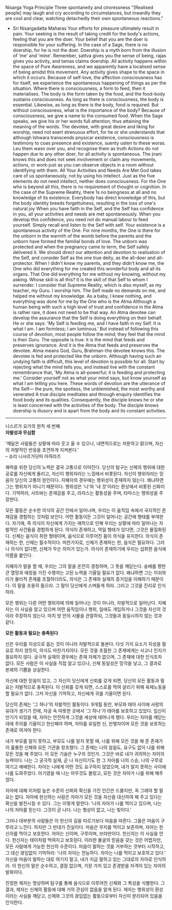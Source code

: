 Nisarga Yoga Principle Three
spontaneity and ciroressness
"[Realised people] may laugh and cry according to circumstances, but inwardly they are cool and clear, watching detachedly their own spontaneous reactions."
- Sri Nisargadatta Maharas
Your efforts for pleasure ultimately result in pain. Your seeking is the result of taking credit for the body's actions, feeling that you are the doer. Your belief that you are the doer is responsible for your suffering. In the case of a Sage, there is no doership, for he is not the doer. Doership is a myth born from the illusion of 'me' and 'mine'. Remember, sattva gives you the sense of being, rajas gives you activity, and tamas claims doership.
All activity happens within the space of Pure Awareness, and we apparently have a localised sense of being amidst this movement. Any activity gives shape to the space in which it occurs. Because of self-love, the affection consciousness has for itself, we experience the spontaneous happening of things as per the situation. Where there is consciousness, a form to feed, then it materialises. The body is the form taken by the food, and the food-body sustains consciousness. As long as there is consciousness, the body is essential. Likewise, as long as there is the body, food is required. But without consciousness, what is the importance of the body? Because of consciousness, we give a name to the consumed food.
When the Sage speaks, we give his or her words full attention, thus attaining the meaning of the words. The devotee, with great desire and liking for worship, need not exert strenuous effort, for he or she understands that although Ishwara transcends
pnysicar existence, consciousness is testimony to coas presence and existence, suenty usten to these woras. Leu them wasn over you, and recognise them as truth
Actions do not happen due to any other doer, for all activity is spontaneous. The jnani knows this and does not seek involvement or claim any movements, actions, or work-just as you can observe objects in a room without identifying with them.
All Your Activities and Needs Are Met
God takes care of us spontaneously, not by using his intellect. Just as the five elements do not need intellect, neither does consciousness. For the One who is beyond all this, there is no requirement of thought or cognition. In the case of the Supreme
Reahty, there 1s no beingness at all and no knowledge of its existence. Everybody has direct knowledge of this, but the body identity breeds forgettulness, resulting in the loss of one's natural joy
When you have faith in the Self, and the Self has confidence in you, all your activities and needs are met spontaneously. When you develop this confidence, you need not do manual labour to feed yourself. Simply recall and listen to the Self with self.
Your existence is a spontaneous activity of the One. For nine months, the One is there for the unborn in the warmth of the womb before the parents and the unborn have formed the familial bonds of love. The unborn was protected and when the
pregnancy came to term, the Self safely delivered it. We should direct our attention and devotion to realisation of the Self, and consider Self as the one true deity, as the all-doer and all-protector.
When I didn't know my parents, and they didn't know me, the One who did everything for me created this wonderful body and all its organs. That One did everything for me without my knowing, without my asking. Whose skill is all this? It is the skill of that Self to whom I surrender. I consider that Supreme Reality, which is also myself, as my teacher, my Guru. I worship him. The Self made no demands on me, and helped me without my knowledge. As a baby, I knew nothing, and everything was done for me by the One who is the Atma
Although a human being with such a high level of trust and confidence in the Atma is rather rare, it does not need to be that way. An Atma devotee can develop the assurance that the Self is doing everything on their behalf. He or she says: 'My Self is feeding me, and I have faith in my Self. It is what I am. I am formless; I am luminous.'
But instead of following this course of devotion, most people follow the mind; they feel that the mind is their Guru. The opposite is true: it is the mind that feeds and preserves ignorance. And it is the Atma that feeds and preserves the devotee. Atma means God, Guru, Brahman-the devotee knows this. The devotee is fed and protected like the unborn. Although having such an undying faith is difficult, this level of devotion is possible for all. Start by rejecting what the mind tells you, and instead live with the constant remembrance that, 'My Atma is all-powerful; it is feeding and protecting me.' Consider yourself not as what your mind says, but know yourself as what I am telling you here. These words of devotion are the utterance of the Self— the pure, the spotless, the unblemished, the most worthy and venerated
A true disciple meditates and through enquiry identifies the food body and its qualities. Consequently, the disciple knows he or she is least concerned with the activities of the body. The disciple knows doership is illusory and is apart from the body
and its constant activities.

---

니스르가 요가의 원칙 세 번째  
**자발성과 무심함**

'깨달은 사람들은 상황에 따라 웃고 울 수 있으나, 내면적으로는 차분하고 맑으며, 자신의 자발적인 반응을 초연하게 지켜본다.'  
– 슈리 니사르가닷따 마하라즈

쾌락을 위한 당신의 노력은 결국 고통으로 이어진다. 당신의 탐구는 신체의 행위에 대한 공로를 자신에게 돌리고, 자신이 행위자라는 느낌에서 비롯된다. 자신이 행위자라는 믿음이 당신의 고통의 원인이다. 지혜자의 경우에는 행위성이 존재하지 않는다. 왜냐하면 그는 행위자가 아니기 때문이다. 행위성은 '나'와 '내 것'이라는 환상에서 비롯된 신화이다. 기억하라, 사뜨바는 존재감을 주고, 라자스는 활동성을 주며, 타마스는 행위성을 주장한다.

모든 활동은 순수한 의식의 공간 안에서 일어나며, 우리는 이 움직임 속에서 국지적인 존재감을 경험하는 것처럼 보인다. 어떤 활동이든 그것이 일어나는 공간에 형태를 부여한다. 자기애, 즉 의식이 자신에게 가지는 애착으로 인해 우리는 상황에 따라 일어나는 자발적인 사건들을 경험하게 된다. 의식이 존재하고, 먹일 형태가 있다면, 그것은 물질화된다. 신체는 음식이 취한 형태이며, 음식으로 이루어진 몸이 의식을 유지한다. 의식이 존재하는 한, 신체는 필수적이다. 마찬가지로, 신체가 존재하는 한, 음식은 필요하다. 그러나 의식이 없다면, 신체가 무슨 의미가 있는가. 의식이 존재하기에 우리는 섭취한 음식에 이름을 붙인다.

지혜자가 말을 할 때, 우리는 그의 말을 온전히 경청하며, 그 뜻을 깨닫는다. 숭배를 향한 큰 열망과 애정을 가진 수행자는 고된 노력을 기울일 필요가 없다. 왜냐하면 그는 이쉬와라가 물리적 존재를 초월하더라도, 의식은 그 존재와 실재의 증거임을 이해하기 때문이다. 이 말을 조용히 들으라. 그 말이 당신에게 스며들게 하라. 그리고 그것을 진리로 인식하라.

모든 행위는 다른 어떤 행위자에 의해 일어나는 것이 아니라, 자발적으로 일어난다. 지혜자는 이 사실을 알고 있으며 어떤 움직임이나 행위, 일에도 개입하거나 그것을 자신의 것이라 주장하지 않는다. 마치 방 안의 사물을 관찰하되, 그것들과 동일시하지 않는 것과 같다.

**모든 활동과 필요는 충족된다**

신은 우리를 지성으로 돕는 것이 아니라 자발적으로 돌본다. 다섯 가지 요소가 지성을 필요로 하지 않듯이, 의식도 마찬가지이다. 모든 것을 초월한 그 존재에게는 사고나 인지가 필요하지 않다. 궁극적 실재의 경우에는 존재 자체가 없으며, 그 존재에 대한 인식조차 없다. 모든 사람은 이 사실을 직접 알고 있으나, 신체 동일성은 망각을 낳고, 그 결과로 본래의 기쁨을 상실한다.

자신에 대한 믿음이 있고, 그 자신이 당신에게 신뢰를 갖게 되면, 당신의 모든 활동과 필요는 자발적으로 충족된다. 이 신뢰를 갖게 되면, 스스로를 먹여 살리기 위해 육체노동을 할 필요가 없다. 그저 자신을 기억하고, 자신에게 귀를 기울이면 된다.

당신의 존재는 '그 하나'의 자발적인 활동이다. 9개월 동안, 부모와 태아 사이에 사랑의 유대가 생기기 전에, 자궁 속 따뜻한 곳에서 '그 하나'가 태아를 보호하고 있었다. 임신이 만기가 되었을 때, 자아는 안전하게 그것을 세상에 태어나게 했다. 우리는 자아를 깨닫는 데에 주의를 기울이고 헌신해야 하며, 자아를 유일한 신, 만행자이며 모든 것을 보호하는 존재로 여겨야 한다.

내가 부모를 알지 못하고, 부모도 나를 알지 못할 때, 나를 위해 모든 것을 해 준 존재가 이 훌륭한 신체와 모든 기관을 창조했다. 그 존재는 나의 알음도, 요구도 없이 나를 위해 모든 것을 해 주었다. 이 모든 기술은 누구의 것인가. 그것은 바로 내가 귀의하는 자아의 능력이다. 나는 그 궁극적 실재, 곧 나 자신이기도 한 그 자아를 나의 스승, 나의 구루로 여기고 예배한다. 자아는 나에게 어떤 것도 요구하지 않았으며, 내가 알지 못하는 사이에 나를 도와주었다. 아기였을 때 나는 아무것도 몰랐고, 모든 것은 자아가 나를 위해 해주었다.

자아에 대해 이처럼 높은 수준의 신뢰와 확신을 가진 인간은 드물지만, 꼭 그래야 할 필요는 없다. 자아에 헌신하는 사람은 자아가 모든 것을 자신을 대신하여 해 주고 있다는 확신을 발전시킬 수 있다. 그는 이렇게 말한다: '나의 자아가 나를 먹이고 있으며, 나는 나의 자아를 믿는다. 그것이 곧 나다. 나는 형상이 없고, 나는 빛이다.'

그러나 대부분의 사람들은 이 헌신의 길을 따르기보다 마음을 따른다. 그들은 마음이 구루라고 느낀다. 하지만 그 반대가 진실이다. 마음은 무지를 먹이고 보존하며, 자아는 헌신자를 먹이고 보호한다. 자아는 신이며, 구루이며, 브라만이다. 헌신자는 이 사실을 안다. 헌신자는 태아처럼 먹여지고 보호된다. 이러한 불굴의 믿음을 갖는 것은 어렵지만, 모든 사람에게 가능한 헌신의 수준이다. 마음이 말하는 것을 거부하는 것부터 시작하고, 그 대신 끊임없이 기억하라: '나의 자아는 전능하다. 자아는 나를 먹이고 보호하고 있다.' 자신을 마음이 말하는 대로 여기지 말고, 내가 지금 말하고 있는 그대로의 자아로 인식하라. 이 헌신의 말은 순수하고, 결점 없으며, 가장 가치 있고 존경받을 자격이 있는 자아의 발화이다.

진정한 제자는 명상하며 탐구를 통해 음식으로 이루어진 신체와 그 특성을 식별한다. 그 결과, 제자는 신체의 활동에 대해 거의 관심이 없음을 알게 된다. 제자는 행위성이 환상이라는 사실을 깨닫고, 신체와 그것의 끊임없는 활동으로부터 자신이 분리되어 있음을 인식한다.